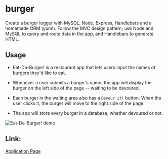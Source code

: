 # burger

Create a burger logger with MySQL, Node, Express, Handlebars and a homemade ORM (yum!). Follow the MVC design pattern; use Node and MySQL to query and route data in the app, and Handlebars to generate HTML.

## Usage

* Eat-Da-Burger! is a restaurant app that lets users input the names of burgers they'd like to eat.

* Whenever a user submits a burger's name, the app will display the burger on the left side of the page -- waiting to be devoured.

* Each burger in the waiting area also has a `Devour it!` button. When the user clicks it, the burger will move to the right side of the page.

* The app will store every burger in a database, whether devoured or not.

![Eat-Da-Burger! demo](public/assets/img/Eat-Da-Burger!.gif)

## Link:
[Application Page](https://morning-inlet-33409.herokuapp.com/)
